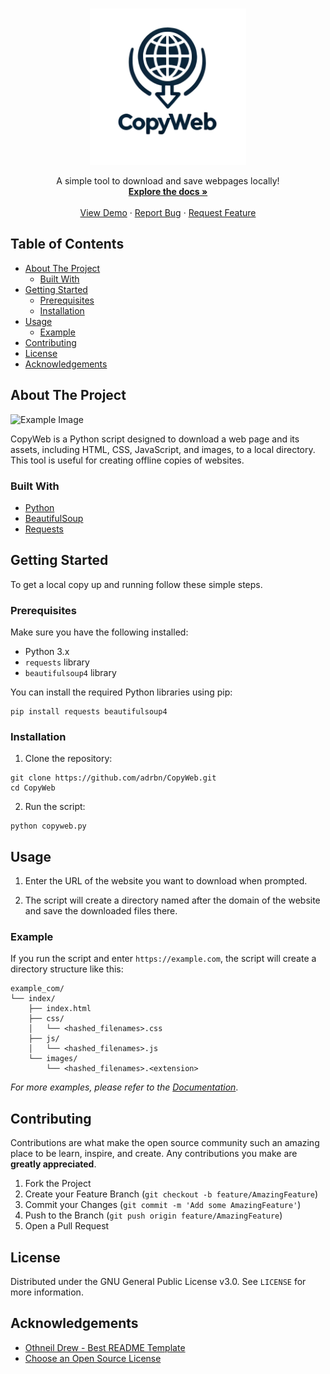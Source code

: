 <!-- PROJECT LOGO -->
<br />
<p align="center">
  <a href="https://github.com/adrbn/CopyWeb">
    <img src="images/copyweb_logo.png" alt="Logo" width="250" height="250">
  </a>

  <p align="center">
    A simple tool to download and save webpages locally!
    <br/>
    <a href="https://github.com/adrbn/CopyWeb"><strong>Explore the docs »</strong></a>
    <br/>
    <br/>
    <a href="https://github.com/adrbn/CopyWeb">View Demo</a>
    ·
    <a href="https://github.com/adrbn/CopyWeb/issues">Report Bug</a>
    ·
    <a href="https://github.com/adrbn/CopyWeb/issues">Request Feature</a>
  </p>
</p>

<!-- TABLE OF CONTENTS -->
## Table of Contents

- [About The Project](#about-the-project)
  - [Built With](#built-with)
- [Getting Started](#getting-started)
  - [Prerequisites](#prerequisites)
  - [Installation](#installation)
- [Usage](#usage)
  - [Example](#example)
- [Contributing](#contributing)
- [License](#license)
- [Acknowledgements](#acknowledgements)

<!-- ABOUT THE PROJECT -->
## About The Project

![Example Image](images/example.png)

CopyWeb is a Python script designed to download a web page and its assets, including HTML, CSS, JavaScript, and images, to a local directory. This tool is useful for creating offline copies of websites.

### Built With

* [Python](https://www.python.org/)
* [BeautifulSoup](https://www.crummy.com/software/BeautifulSoup/bs4/doc/)
* [Requests](https://docs.python-requests.org/en/latest/)

<!-- GETTING STARTED -->
## Getting Started

To get a local copy up and running follow these simple steps.

### Prerequisites

Make sure you have the following installed:

* Python 3.x
* `requests` library
* `beautifulsoup4` library

You can install the required Python libraries using pip:

```
pip install requests beautifulsoup4
```

### Installation

1. Clone the repository:

```
git clone https://github.com/adrbn/CopyWeb.git
cd CopyWeb
```

2. Run the script:

```
python copyweb.py
```

<!-- USAGE EXAMPLES -->
## Usage

1. Enter the URL of the website you want to download when prompted.

2. The script will create a directory named after the domain of the website and save the downloaded files there.

### Example

If you run the script and enter `https://example.com`, the script will create a directory structure like this:

```
example_com/
└── index/
    ├── index.html
    ├── css/
    │   └── <hashed_filenames>.css
    ├── js/
    │   └── <hashed_filenames>.js
    └── images/
        └── <hashed_filenames>.<extension>
```

_For more examples, please refer to the [Documentation](https://github.com/adrbn/CopyWeb)_.

<!-- CONTRIBUTING -->
## Contributing

Contributions are what make the open source community such an amazing place to be learn, inspire, and create. Any contributions you make are **greatly appreciated**.

1. Fork the Project
2. Create your Feature Branch (`git checkout -b feature/AmazingFeature`)
3. Commit your Changes (`git commit -m 'Add some AmazingFeature'`)
4. Push to the Branch (`git push origin feature/AmazingFeature`)
5. Open a Pull Request

<!-- LICENSE -->
## License

Distributed under the GNU General Public License v3.0. See `LICENSE` for more information.


<!-- ACKNOWLEDGEMENTS -->
## Acknowledgements

* [Othneil Drew - Best README Template](https://github.com/othneildrew/Best-README-Template)
* [Choose an Open Source License](https://choosealicense.com)

<!-- MARKDOWN LINKS & IMAGES -->
[product-screenshot]: images/screenshot.png

